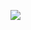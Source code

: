 [![](https://github-readme-stats.vercel.app/api?username=HiGal&count_private=true&show_icons=true&theme=buefy&include_all_commits=true)](https://github.com/anuraghazra/github-readme-stats)
